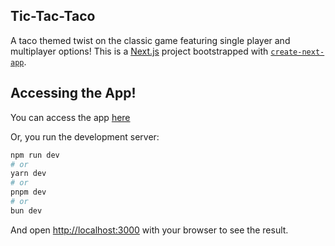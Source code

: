 ## Tic-Tac-Taco
A taco themed twist on the classic game featuring single player and multiplayer options! 
This is a [Next.js](https://nextjs.org/) project bootstrapped with [`create-next-app`](https://github.com/vercel/next.js/tree/canary/packages/create-next-app).

## Accessing the App!
You can access the app [here](https://tic-tac-taco.vercel.app/)

Or, you run the development server:

```bash
npm run dev
# or
yarn dev
# or
pnpm dev
# or
bun dev
```

And open [http://localhost:3000](http://localhost:3000) with your browser to see the result.
